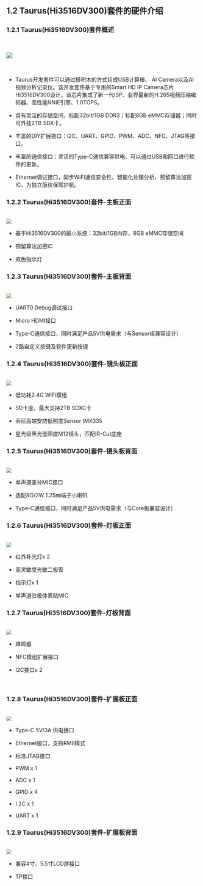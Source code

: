 ## 1.2 Taurus(Hi3516DV300)套件的硬件介绍

### 1.2.1 Taurus(Hi3516DV300)套件概述

<br/>

![](https://gitee.com/wgm2022/mypic/raw/master/readme/Taurus%E5%BC%80%E5%8F%91%E6%9D%BF.png)

<br/>

* Taurus开发套件可以通过搭积木的方式组成USB计算棒、 AI Camera以及AI视频分析记录仪。该开发套件基于专用的Smart HD IP Camera芯片Hi3516DV300设计，该芯片集成了新一代ISP、业界最新的H.265视频压缩编码器、高性能NNIE引擎、1.0TOPS。

* 具有灵活的存储空间，标配32bit/1GB DDR3；标配8GB eMMC存储器；同时可外挂2TB SDX卡。

* 丰富的DIY扩展接口：I2C、UART、GPIO、PWM、ADC、NFC、JTAG等接口。

* 丰富的通信接口：灵活的Type-C通信兼容供电、可以通过USB和网口进行软件的更新。

* Ethernet调试接口，同步WiFi通信安全性、智能化处理分析，预留算法加密IC，为独立版权保驾护航。

### 1.2.2 Taurus(Hi3516DV300)套件-主板正面

<br/>

<img src="https://gitee.com/wgm2022/mypic/raw/master/readme/Taurus%E4%B8%BB%E6%9D%BF%E6%AD%A3%E9%9D%A2.png" style="zoom:80%;" />

<br/>

* 基于Hi3516DV300的最小系统：32bit/1GB内存，8GB eMMC存储空间

* 预留算法加密IC

* 双色指示灯

### 1.2.3 Taurus(Hi3516DV300)套件-主板背面

<br/>

<img src="https://gitee.com/wgm2022/mypic/raw/master/readme/Taurus%E4%B8%BB%E6%9D%BF%E8%83%8C%E9%9D%A2.png" style="zoom:80%;" />

<br/>

* UART0 Debug调试接口

* Micro HDMI接口

* Type-C通信接口，同时满足产品5V供电需求（与Sensor板兼容设计）

* 2路自定义按键及软件更新按键

### 1.2.4 Taurus(Hi3516DV300)套件-镜头板正面

<br/>

<img src="https://gitee.com/wgm2022/mypic/raw/master/readme/senor%E6%9D%BF%E6%AD%A3%E9%9D%A2.png" style="zoom:80%;" />

<br/>

* 低功耗2.4G WiFi模组

* SD卡座，最大支持2TB SDXC卡

* 索尼高端安防低照度Sensor IMX335
* 星光级黑光低照度M12镜头，匹配IR-Cut底座

### 1.2.5 Taurus(Hi3516DV300)套件-镜头板背面

<br/>

<img src="https://gitee.com/wgm2022/mypic/raw/master/readme/senor%E6%9D%BF%E8%83%8C%E9%9D%A2.png" style="zoom:80%;" />

<br/>

* 单声道差分MIC接口

* 适配8Ω/2W 1.25㎜端子小喇叭

* Type-C通信接口，同时满足产品5V供电需求（与Core板兼容设计）

### 1.2.6 Taurus(Hi3516DV300)套件-灯板正面

<br/>

<img src="https://gitee.com/wgm2022/mypic/raw/master/readme/%E7%81%AF%E6%9D%BF%E6%AD%A3%E9%9D%A2.png" style="zoom:80%;" />

<br/>

* 红外补光灯x 2

* 高灵敏度光敏二极管

* 指示灯x 1

* 单声道驻极体表贴MIC

### 1.2.7 Taurus(Hi3516DV300)套件-灯板背面

<br/>

<img src="https://gitee.com/wgm2022/mypic/raw/master/readme/%E7%81%AF%E6%9D%BF%E8%83%8C%E9%9D%A2.png" style="zoom:80%;" />

<br/>

* 蜂鸣器 

* NFC模组扩展接口 

* I2C接口x 2

<br/>

### 1.2.8 Taurus(Hi3516DV300)套件-扩展板正面

<br/>

<img src="https://gitee.com/wgm2022/mypic/raw/master/readme/%E6%89%A9%E5%B1%95%E6%9D%BF%E6%AD%A3%E9%9D%A2.png" style="zoom:80%;" />

<br/>

* Type-C 5V/3A 供电接口

* Ethernet接口，支持RMII模式

* 标准JTAG接口

* PWM x 1

* ADC x 1

* GPIO x 4

* I 2C x 1

* UART x 1

### 1.2.9 Taurus(Hi3516DV300)套件-扩展板背面

<br/>

<img src="https://gitee.com/wgm2022/mypic/raw/master/readme/%E6%89%A9%E5%B1%95%E6%9D%BF%E8%83%8C%E9%9D%A2.png" style="zoom:80%;" />

<br/>

* 兼容4寸、5.5寸LCD屏接口

* TP接口

<br/>

